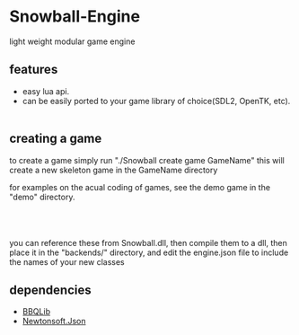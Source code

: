 # Snowball-Engine
light weight modular game engine

## features
- easy lua api.
- can be easily ported to your game library of choice(SDL2, OpenTK, etc).
<br></br>
## creating a game
to create a game simply run "./Snowball create game GameName" this will create a new skeleton game in the GameName directory

for examples on the acual coding of games,
see the demo game in the "demo" directory.<br></br>
<br></br>

you can reference these from Snowball.dll,
then compile them to a dll, then place it in the "backends/" directory, and edit the engine.json file to include the names of your new classes



## dependencies
- [BBQLib](https://github.com/BBQGiraffe/BBQLib)
- [Newtonsoft.Json](https://www.nuget.org/packages/Newtonsoft.Json/)

